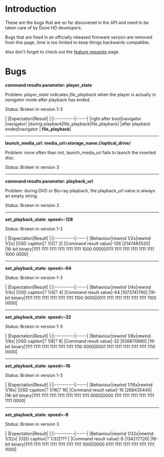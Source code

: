 # Introduction #

These are the bugs that are so far discovered in the API and need to be taken care of by Dune HD developers.

Bugs that are fixed in an officially released firmware version are removed from this page, time is too limited to keep things backwards compatible.

Also don't forget to check out the [feature requests](FeatureRequests.md) page.

# Bugs #

**command results parameter: player\_state**

Problem: _player\_state_ indicates _file\_playback_ when the player is actually in _navigator_ mode after playback has ended.

Status: Broken in version 1-3

| |Expectation|Result|
|:|:----------|:-----|
|right after boot|navigator  |navigator|
|during playback|file\_playback|file\_playback|
|after playback ended|navigator  | **file\_playback**|


---

**launch\_media\_url: media\_url=storage\_name://optical\_drive/**

Problem: more often than not, launch\_media\_url fails to launch the inserted disc.

Status: Broken in version 3


---

**command results parameter: playback\_url**

Problem: during DVD or Blu-ray playback, the playback\_url value is always an empty string.

Status: Broken in version 3

---

**set\_playback\_state: speed=-128**

Status: Broken in version 1-3

| |Expectation|Result|
|:|:----------|:-----|
|Behaviour|rewind 1/2x|rewind 1/2x|
|OSD caption|<font size='3' face='webdings'>7</font> 1/2|<font size='3' face='webdings'>7</font> 2|
|Command result value|-128       |2147483520|
|16-bit binary|1111 1111 1111 1111 1111 1111 1000 0000|0111 1111 1111 1111 1111 1111 1000 0000|




---

**set\_playback\_state: speed=-64**

Status: Broken in version 1-3

| |Expectation|Result|
|:|:----------|:-----|
|Behaviour|rewind 1/4x|rewind 1/4x|
|OSD caption|<font size='3' face='webdings'>7</font> 1/4|<font size='3' face='webdings'>7</font> 4|
|Command result value|-64        |1073741760|
|16-bit binary|1111 1111 1111 1111 1111 1111 1100 0000|0011 1111 1111 1111 1111 1111 1100 0000|


---

**set\_playback\_state: speed=-32**

Status: Broken in version 1-3

| |Expectation|Result|
|:|:----------|:-----|
|Behaviour|rewind 1/8x|rewind 1/8x|
|OSD caption|<font size='3' face='webdings'>7</font> 1/8|<font size='3' face='webdings'>7</font> 8|
|Command result value|-32        |536870880|
|16-bit binary|1111 1111 1111 1111 1111 1111 1110 0000|0001 1111 1111 1111 1111 1111 1110 0000|


---

**set\_playback\_state: speed=-16**

Status: Broken in version 1-3

| |Expectation|Result|
|:|:----------|:-----|
|Behaviour|rewind 1/16x|rewind 1/16x|
|OSD caption|<font size='3' face='webdings'>7</font> 1/16|<font size='3' face='webdings'>7</font> 16|
|Command result value|-16        |268435440|
|16-bit binary|1111 1111 1111 1111 1111 1111 1111 0000|0000 1111 1111 1111 1111 1111 1111 0000|


---

**set\_playback\_state: speed=-8**

Status: Broken in version 3

| |Expectation|Result|
|:|:----------|:-----|
|Behaviour|rewind 1/32x|rewind 1/32x|
|OSD caption|<font size='3' face='webdings'>7</font> 1/32|???   |
|Command result value|-8         |134217720|
|16-bit binary|1111 1111 1111 1111 1111 1111 1111 1000|0000 0111 1111 1111 1111 1111 1111 1000|